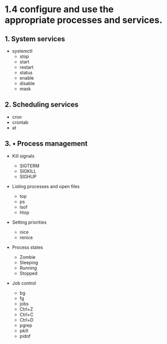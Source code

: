 # 1.4 configure and use the appropriate processes and services.

## 1. System services
- systemctl
  - stop
  - start
  - restart
  - status
  - enable
  - disable
  - mask

## 2. Scheduling services
- cron
- crontab
- at

## 3. • Process management
- Kill signals
  - SIGTERM
  - SIGKILL
  - SIGHUP
- Listing processes and open files
  - top
  - ps
  - lsof
  - htop
- Setting priorities
  - nice
  - renice

- Process states
  -  Zombie
  -  Sleeping
  -  Running
  -  Stopped
- Job control
  - bg
  - fg
  - jobs
  - Ctrl+Z
  - Ctrl+C
  - Ctrl+D
  - pgrep
  - pkill
  - pidof
